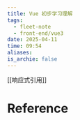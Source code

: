 ```yaml
---
title: Vue 初步学习理解
tags:
  - fleet-note
  - front-end/vue3
date: 2025-04-11
time: 09:54
aliases: 
is_archie: false
---
```


[[响应式引用]]


# Reference